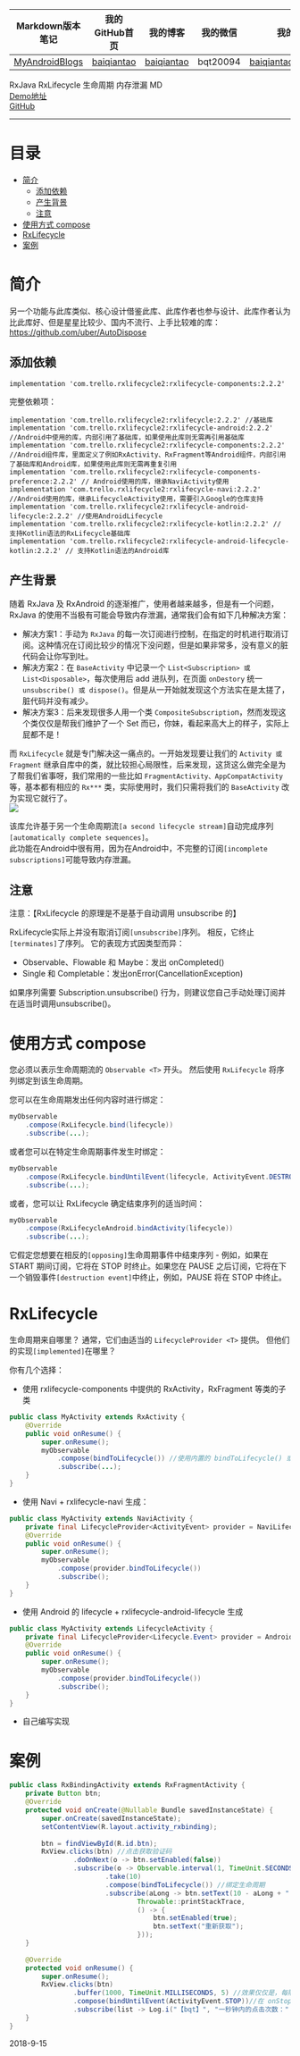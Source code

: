 | Markdown版本笔记 | 我的GitHub首页 | 我的博客 | 我的微信 | 我的邮箱 |  
| :------------: | :------------: | :------------: | :------------: | :------------: |  
| [MyAndroidBlogs][Markdown] | [baiqiantao][GitHub] | [baiqiantao][博客] | bqt20094 | baiqiantao@sina.com |  
  
[Markdown]:https://github.com/baiqiantao/MyAndroidBlogs  
[GitHub]:https://github.com/baiqiantao  
[博客]:http://www.cnblogs.com/baiqiantao/  
  
RxJava RxLifecycle 生命周期 内存泄漏 MD    
[Demo地址](https://github.com/baiqiantao/RxJavaDemo.git)    
[GitHub](https://github.com/trello/RxLifecycle)    
***  
目录  
===  

- [简介](#简介)
	- [添加依赖](#添加依赖)
	- [产生背景](#产生背景)
	- [注意](#注意)
- [使用方式 compose](#使用方式-compose)
- [RxLifecycle](#RxLifecycle)
- [案例](#案例)
  
# 简介  
另一个功能与此库类似、核心设计借鉴此库、此库作者也参与设计、此库作者认为比此库好、但是星星比较少、国内不流行、上手比较难的库：https://github.com/uber/AutoDispose    
  
## 添加依赖  
```  
implementation 'com.trello.rxlifecycle2:rxlifecycle-components:2.2.2'  
```  
  
完整依赖项：  
```  
implementation 'com.trello.rxlifecycle2:rxlifecycle:2.2.2' //基础库  
implementation 'com.trello.rxlifecycle2:rxlifecycle-android:2.2.2' //Android中使用的库，内部引用了基础库，如果使用此库则无需再引用基础库  
implementation 'com.trello.rxlifecycle2:rxlifecycle-components:2.2.2' //Android组件库，里面定义了例如RxActivity、RxFragment等Android组件，内部引用了基础库和Android库，如果使用此库则无需再重复引用  
implementation 'com.trello.rxlifecycle2:rxlifecycle-components-preference:2.2.2' // Android使用的库，继承NaviActivity使用  
implementation 'com.trello.rxlifecycle2:rxlifecycle-navi:2.2.2' //Android使用的库，继承LifecycleActivity使用，需要引入Google的仓库支持  
implementation 'com.trello.rxlifecycle2:rxlifecycle-android-lifecycle:2.2.2' //使用AndroidLifecycle  
implementation 'com.trello.rxlifecycle2:rxlifecycle-kotlin:2.2.2' // 支持Kotlin语法的RxLifecycle基础库  
implementation 'com.trello.rxlifecycle2:rxlifecycle-android-lifecycle-kotlin:2.2.2' // 支持Kotlin语法的Android库  
```  
  
## 产生背景  
随着 RxJava 及 RxAndroid 的逐渐推广，使用者越来越多，但是有一个问题，RxJava 的使用不当极有可能会导致内存泄漏，通常我们会有如下几种解决方案：  
- 解决方案1：手动为 `RxJava` 的每一次订阅进行控制，在指定的时机进行取消订阅。这种情况在订阅比较少的情况下没问题，但是如果非常多，没有意义的脏代码会让你写到吐。  
- 解决方案2：在 `BaseActivity` 中记录一个 `List<Subscription> 或 List<Disposable>`，每次使用后 add 进队列，在页面 `onDestory` 统一 `unsubscribe() 或 dispose()`。但是从一开始就发现这个方法实在是太搓了，脏代码并没有减少。  
- 解决方案3：后来发现很多人用一个类 `CompositeSubscriptio`n，然而发现这个类仅仅是帮我们维护了一个 Set<Disposable> 而已，你妹，看起来高大上的样子，实际上屁都不是！  
  
而 `RxLifecycle` 就是专门解决这一痛点的。一开始发现要让我们的 `Activity 或 Fragment` 继承自库中的类，就比较担心局限性，后来发现，这货这么做完全是为了帮我们省事呀，我们常用的一些比如 `FragmentActivity、AppCompatActivity` 等，基本都有相应的 `Rx***` 类，实际使用时，我们只需将我们的 `BaseActivity` 改为实现它就行了。  
![](http://pfpk8ixun.bkt.clouddn.com/markdown-img-paste-20180930215103733.png)  
  
该库允许基于另一个生命周期流`[a second lifecycle stream]`自动完成序列`[automatically complete sequences]`。    
此功能在Android中很有用，因为在Android中，不完整的订阅`[incomplete subscriptions]`可能导致内存泄漏。  
  
## 注意  
注意：【RxLifecycle 的原理是不是基于自动调用 unsubscribe 的】     
  
RxLifecycle实际上并没有取消订阅`[unsubscribe]`序列。 相反，它终止`[terminates]`了序列。 它的表现方式因类型而异：  
- Observable、Flowable 和 Maybe：发出 onCompleted()  
- Single 和 Completable：发出onError(CancellationException)  
  
如果序列需要 Subscription.unsubscribe() 行为，则建议您自己手动处理订阅并在适当时调用unsubscribe()。  
  
# 使用方式 compose  
您必须以表示生命周期流的 `Observable <T>` 开头。 然后使用 `RxLifecycle` 将序列绑定到该生命周期。    
  
您可以在生命周期发出任何内容时进行绑定：  
```java  
myObservable  
    .compose(RxLifecycle.bind(lifecycle))  
    .subscribe(...);  
 ```  
  
或者您可以在特定生命周期事件发生时绑定：  
```java  
myObservable  
    .compose(RxLifecycle.bindUntilEvent(lifecycle, ActivityEvent.DESTROY))  
    .subscribe(...);  
 ```  
   
或者，您可以让 RxLifecycle 确定结束序列的适当时间：  
```java  
myObservable  
    .compose(RxLifecycleAndroid.bindActivity(lifecycle))  
    .subscribe(...);  
 ```  
它假定您想要在相反的`[opposing]`生命周期事件中结束序列 - 例如，如果在 START 期间订阅，它将在 STOP 时终止。如果您在 PAUSE 之后订阅，它将在下一个销毁事件`[destruction event]`中终止，例如，PAUSE 将在 STOP 中终止。  
  
# RxLifecycle  
生命周期来自哪里？ 通常，它们由适当的 `LifecycleProvider <T>` 提供。 但他们的实现`[implemented]`在哪里？  
  
你有几个选择：  
- 使用 rxlifecycle-components 中提供的 RxActivity，RxFragment 等类的子类  
```java  
public class MyActivity extends RxActivity {  
    @Override  
    public void onResume() {  
        super.onResume();  
        myObservable  
            .compose(bindToLifecycle()) //使用内置的 bindToLifecycle() 或 bindUntilEvent() 方法即可  
            .subscribe(...);  
    }  
}  
```  
  
- 使用 Navi + rxlifecycle-navi 生成：  
```java  
public class MyActivity extends NaviActivity {  
    private final LifecycleProvider<ActivityEvent> provider = NaviLifecycle.createActivityLifecycleProvider(this);  
    @Override  
    public void onResume() {  
        super.onResume();  
        myObservable  
            .compose(provider.bindToLifecycle())  
            .subscribe();  
    }  
}  
```  
  
- 使用 Android 的 lifecycle + rxlifecycle-android-lifecycle 生成  
```java  
public class MyActivity extends LifecycleActivity {  
    private final LifecycleProvider<Lifecycle.Event> provider = AndroidLifecycle.createLifecycleProvider(this);  
    @Override  
    public void onResume() {  
        super.onResume();  
        myObservable  
            .compose(provider.bindToLifecycle())  
            .subscribe();  
    }  
}  
```  
  
- 自己编写实现  
  
# 案例  
```java  
public class RxBindingActivity extends RxFragmentActivity {  
    private Button btn;  
    @Override  
    protected void onCreate(@Nullable Bundle savedInstanceState) {  
        super.onCreate(savedInstanceState);  
        setContentView(R.layout.activity_rxbinding);  
          
        btn = findViewById(R.id.btn);  
        RxView.clicks(btn) //点击获取验证码  
                .doOnNext(o -> btn.setEnabled(false))  
                .subscribe(o -> Observable.interval(1, TimeUnit.SECONDS, AndroidSchedulers.mainThread())  
                        .take(10)  
                        .compose(bindToLifecycle()) //绑定生命周期  
                        .subscribe(aLong -> btn.setText(10 - aLong + " 秒"),  
                                Throwable::printStackTrace,  
                                () -> {  
                                    btn.setEnabled(true);  
                                    btn.setText("重新获取");  
                                }));          
    }  
      
    @Override  
    protected void onResume() {  
        super.onResume();  
        RxView.clicks(btn)  
                .buffer(1000, TimeUnit.MILLISECONDS, 5) //效果仅仅是，每隔1秒钟收集一下此1秒钟内的点击次数  
                .compose(bindUntilEvent(ActivityEvent.STOP))//在 onStop 时取消  
                .subscribe(list -> Log.i("【bqt】", "一秒钟内的点击次数：" + list.size()));  
    }  
}  
```  
  
2018-9-15  
